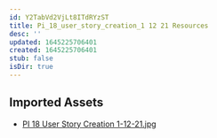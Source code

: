 ```yaml
---
id: Y2TabVd2VjLt8ITdRYzST
title: Pi_18_user_story_creation_1 12 21 Resources
desc: ''
updated: 1645225706401
created: 1645225706401
stub: false
isDir: true
---
```

## Imported Assets
- [PI 18 User Story Creation 1-12-21.jpg](/assets/pi-18-user-story-creation-1-12-21.jpg)
